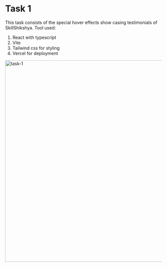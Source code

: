 # Task 1
This task consists of the special hover effects show casing testimonials of SkillShikshya. Tool used:

1. React with typescript
2. Vite
3. Tailwind css for styling
4. Vercel for deployment

<img width="1366" height="647" alt="task-1" src="https://github.com/user-attachments/assets/5458d71a-7e2e-4782-ac67-b7e106add9d6" />

